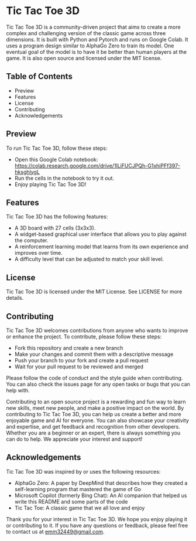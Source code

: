 # Tic Tac Toe 3D

Tic Tac Toe 3D is a community-driven project that aims to create a more complex and challenging version of the classic game across three dimensions. It is built with Python and Pytorch and runs on Google Colab. It uses a program design similar to AlphaGo Zero to train its model. One eventual goal of the model is to have it be better than human players at the game. It is also open source and licensed under the MIT license.

## Table of Contents

- Preview
- Features
- License
- Contributing
- Acknowledgements

## Preview

To run Tic Tac Toe 3D, follow these steps:

- Open this Google Colab notebook: https://colab.research.google.com/drive/1lLiFUCJPQh-G1xhiPFf397-hksghlygL
- Run the cells in the notebook to try it out.
- Enjoy playing Tic Tac Toe 3D!

## Features

Tic Tac Toe 3D has the following features:

- A 3D board with 27 cells (3x3x3).
- A widget-based graphical user interface that allows you to play against the computer.
- A reinforcement learning model that learns from its own experience and improves over time.
- A difficulty level that can be adjusted to match your skill level.

## License

Tic Tac Toe 3D is licensed under the MIT License. See LICENSE for more details.

## Contributing

Tic Tac Toe 3D welcomes contributions from anyone who wants to improve or enhance the project. To contribute, please follow these steps:

- Fork this repository and create a new branch
- Make your changes and commit them with a descriptive message
- Push your branch to your fork and create a pull request
- Wait for your pull request to be reviewed and merged

Please follow the code of conduct and the style guide when contributing. You can also check the issues page for any open tasks or bugs that you can help with.

Contributing to an open source project is a rewarding and fun way to learn new skills, meet new people, and make a positive impact on the world. By contributing to Tic Tac Toe 3D, you can help us create a better and more enjoyable game and AI for everyone. You can also showcase your creativity and expertise, and get feedback and recognition from other developers. Whether you are a beginner or an expert, there is always something you can do to help. We appreciate your interest and support!

## Acknowledgements

Tic Tac Toe 3D was inspired by or uses the following resources:

- AlphaGo Zero: A paper by DeepMind that describes how they created a self-learning program that mastered the game of Go
- Microsoft Copilot (formerly Bing Chat): An AI companion that helped us write this README and some parts of the code
- Tic Tac Toe: A classic game that we all love and enjoy

Thank you for your interest in Tic Tac Toe 3D. We hope you enjoy playing it or contributing to it. If you have any questions or feedback, please feel free to contact us at emm32449@gmail.com.

